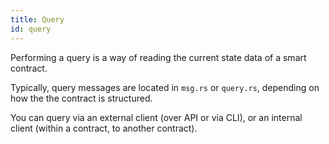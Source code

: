 ```yaml
---
title: Query
id: query
---
```


Performing a query is a way of reading the current state data of a smart contract.

Typically, query messages are located in `msg.rs` or `query.rs`, depending on how the the contract is structured.

You can query via an external client (over API or via CLI), or an internal client (within a contract, to another contract).